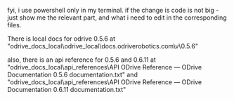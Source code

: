 fyi, i use powershell only in my terminal.
if the change is code is not big - just show me the relevant part, and what i need to edit in the corresponding files.

There is local docs for odrive 0.5.6 at "odrive_docs_local\odrive_local\docs.odriverobotics.com\v\0.5.6"

also, there is an api reference for 0.5.6 and 0.6.11 at "odrive_docs_local\api_references\API ODrive Reference — ODrive Documentation 0.5.6 documentation.txt" and "odrive_docs_local\api_references\API ODrive Reference — ODrive Documentation 0.6.11 documentation.txt"
